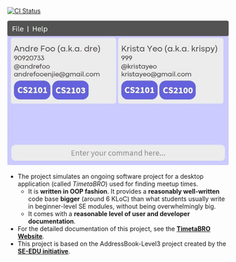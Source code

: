 [![CI Status](https://github.com/AY2324S1-CS2103-W12-4/tp/workflows/Java%20CI/badge.svg)](https://github.com/AY2324S1-CS2103-W12-4/tp/actions)

![Ui](docs/images/Ui.png)

* The project simulates an ongoing software project for a desktop application (called _TimetaBRO_) used for finding meetup times.
  * It is **written in OOP fashion**. It provides a **reasonably well-written** code base **bigger** (around 6 KLoC) than what students usually write in beginner-level SE modules, without being overwhelmingly big.
  * It comes with a **reasonable level of user and developer documentation**.
* For the detailed documentation of this project, see the **[TimetaBRO Website](https://ay2324s1-cs2103-w12-4.github.io/tp/)**.
* This project is based on the AddressBook-Level3 project created by the **[SE-EDU initiative](https://se-education.org)**.